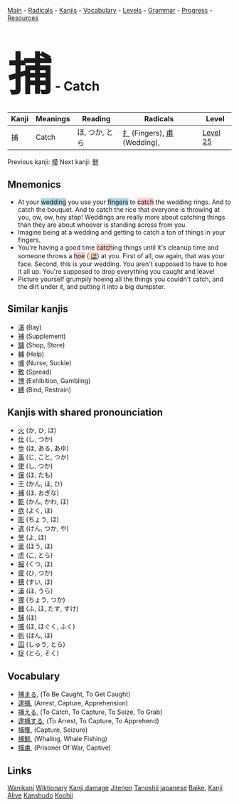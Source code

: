 <style> bigfont {font-size: 100px}</style>
[Main](../README.md) -
[Radicals](../radicals.md) -
[Kanjis](../kanjis.md) -
[Vocabulary](../vocabulary.md) -
[Levels](../levels.md) -
[Grammar](../grammar.md) - 
[Progress](../progress.md) -
[Resources](../resources.md)
# <bigfont> 捕</bigfont> - Catch 

| Kanji | Meanings | Reading | Radicals | Level |
| --- | --- | --- | --- | --- |
| 捕 | Catch | ほ, つか, とら | [扌](../radicals/扌.md) (Fingers), [甫](../radicals/甫.md) (Wedding),  | [Level 25](../levels/wk_level25.md) |

Previous kanji: [模](模.md) Next kanji: [鮮](鮮.md) 

## Mnemonics
 * At your <span style="background-color:#ADD8E6"> wedding</span> you use your <span style="background-color:#ADD8E6"> fingers</span> to <span style="background-color:#ffcccb"> catch</span> the wedding rings. And to catch the bouquet. And to catch the rice that everyone is throwing at you, ow, ow, hey stop! Weddings are really more about catching things than they are about whoever is standing across from you.
* Imagine being at a wedding and getting to catch a ton of things in your fingers.
* You're having a good time <span style="background-color:#ffcccb"> catch</span>ing things until it's cleanup time and someone throws a <span style="background-color:#ffcccb"> hoe</span> (<span style="background-color:#fed8b1"> [ほ](https://jisho.org/search/ほ)</span>) at you. First of all, ow again, that was your face. Second, this is your wedding. You aren't supposed to have to hoe it all up. You're supposed to drop everything you caught and leave!
* Picture yourself grumpily hoeing all the things you couldn't catch, and the dirt under it, and putting it into a big dumpster.


## Similar kanjis
 * [浦](浦.md) (Bay)
* [補](補.md) (Supplement)
* [舗](舗.md) (Shop, Store)
* [輔](輔.md) (Help)
* [哺](哺.md) (Nurse, Suckle)
* [敷](敷.md) (Spread)
* [博](博.md) (Exhibition, Gambling)
* [縛](縛.md) (Bind, Restrain)



## Kanjis with shared pronounciation
 * [火](火.md) (か, ひ, ほ)
* [仕](仕.md) (し, つか)
* [歩](歩.md) (ほ, ある, あゆ)
* [事](事.md) (じ, こと, つか)
* [使](使.md) (し, つか)
* [保](保.md) (ほ, たも)
* [干](干.md) (かん, ほ, ひ)
* [補](補.md) (ほ, おぎな)
* [乾](乾.md) (かん, かわ, ほ)
* [欲](欲.md) (よく, ほ)
* [彫](彫.md) (ちょう, ほ)
* [遣](遣.md) (けん, つか, や)
* [誉](誉.md) (よ, ほ)
* [褒](褒.md) (ほう, ほ)
* [虎](虎.md) (こ, とら)
* [掘](掘.md) (くつ, ほ)
* [疲](疲.md) (ひ, つか)
* [穂](穂.md) (すい, ほ)
* [浦](浦.md) (ほ, うら)
* [塚](塚.md) (ちょう, つか)
* [輔](輔.md) (ふ, ほ, たす, すけ)
* [舗](舗.md) (ほ)
* [哺](哺.md) (ほ, ほぐく, ふく)
* [帆](帆.md) (はん, ほ)
* [囚](囚.md) (しゅう, とら)
* [捉](捉.md) (とら, そく)



## Vocabulary
 * [捕まる](../vocabulary/捕.md), (To Be Caught, To Get Caught)
* [逮捕](../vocabulary/捕.md), (Arrest, Capture, Apprehension)
* [捕える](../vocabulary/捕.md), (To Catch, To Capture, To Seize, To Grab)
* [逮捕する](../vocabulary/捕.md), (To Arrest, To Capture, To Apprehend)
* [捕獲](../vocabulary/捕.md), (Capture, Seizure)
* [捕鯨](../vocabulary/捕.md), (Whaling, Whale Fishing)
* [捕虜](../vocabulary/捕.md), (Prisoner Of War, Captive)




## Links 


[Wanikani](https://www.wanikani.com/kanji/捕)
[Wiktionary](https://en.wiktionary.org/wiki/捕)
[Kanji damage](http://www.kanjidamage.com/kanji/search?utf8=✓&q=捕)
[Jitenon](https://jitenon.com/kanji/捕)
[Tanoshii japanese](https://www.tanoshiijapanese.com/dictionary/kanji.cfm?k=捕)
[Baike](https://baike.baidu.com/item/捕),
[Kanji Alive](https://app.kanjialive.com/捕)
[Kanshudo](https://www.kanshudo.com/searchmn?q=捕)
[Koohii](https://kanji.koohii.com/study/kanji/捕)
